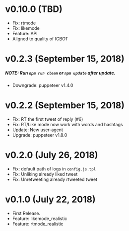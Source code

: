 # v0.10.0 (TBD)
* Fix: rtmode
* Fix: likemode
* Feature: API
* Aligned to quality of IGBOT


# v0.2.3 (September 15, 2018)
##### NOTE: Run `npm run clean` or `npm update` after update.
* Downgrade: puppeteer v1.4.0


# v0.2.2 (September 15, 2018)
* Fix: RT the first tweet of reply (#6)
* Fix: RT/Like mode now work with words and hashtags
* Update: New user-agent
* Upgrade: puppeteer v1.8.0


# v0.2.0 (July 26, 2018)
* Fix: default path of logs in `config.js.tpl`
* Fix: Unliking already liked tweet
* Fix: Unretweeting already rtweeted tweet


# v0.1.0 (July 22, 2018)
* First Release.
* Feature: likemode_realistic
* Feature: rtmode_realistic